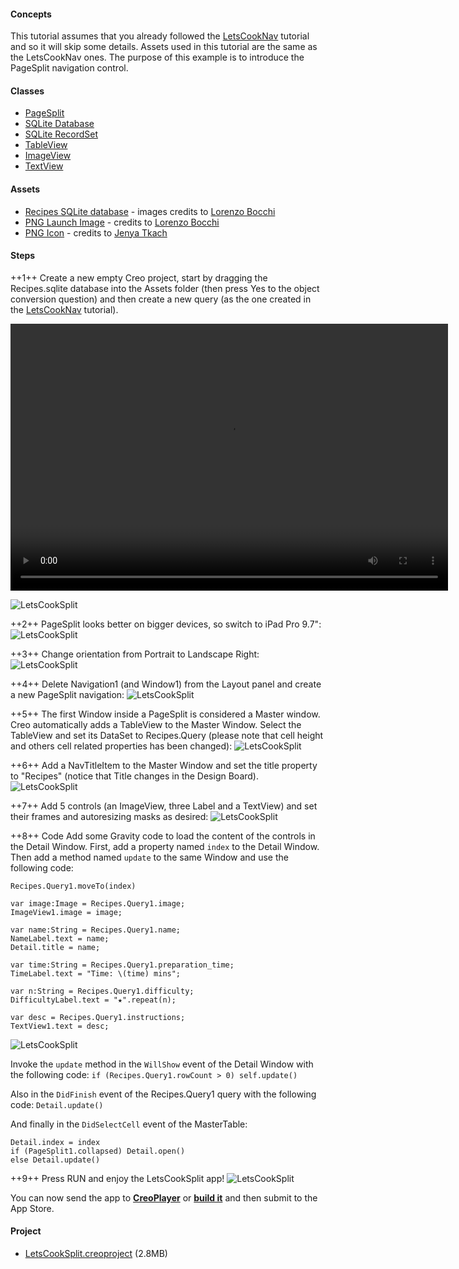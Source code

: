 #### Concepts
This tutorial assumes that you already followed the [LetsCookNav](lets-cook-nav.html) tutorial and so it will skip some details. Assets used in this tutorial are the same as the LetsCookNav ones. The purpose of this example is to introduce the PageSplit navigation control.

#### Classes
* [PageSplit](../classes/PageSplit.md)
* [SQLite Database](../classes/SQLiteDatabase.md)
* [SQLite RecordSet](../classes/SQLiteRecordSet.md)
* [TableView](../classes/TableView.md)
* [ImageView](../classes/ImageView.md)
* [TextView](../classes/TextView.md)

#### Assets
* [Recipes SQLite database]({{github_raw_link}}/assets/letscooknav_assets.zip) - images credits to [Lorenzo Bocchi](https://www.lorenzobocchi.com)
* [PNG Launch Image]({{github_raw_link}}/assets/letscooknav_assets.zip) - credits to [Lorenzo Bocchi](https://www.lorenzobocchi.com)
* [PNG Icon]({{github_raw_link}}/assets/letscooknav_assets.zip) - credits to [Jenya Tkach](https://dribbble.com/shots/338811-Cook)

#### Steps
++1++ Create a new empty Creo project, start by dragging the Recipes.sqlite database into the Assets folder (then press Yes to the object conversion question) and then create a new query (as the one created in the <a href="lets-cook-nav.html">LetsCookNav</a> tutorial).

<video class="creovideo" width="700" height="427" autoplay loop controls>
<source src="../documentation/docs/images/tutorials/lets-cook-split-2-1.m4v" type="video/mp4">
</video>

![LetsCookSplit](../images/tutorials/lets-cook-split-2-2.png)

++2++ PageSplit looks better on bigger devices, so switch to iPad Pro 9.7":
![LetsCookSplit](../images/tutorials/lets-cook-split-2-3.png)

++3++ Change orientation from Portrait to Landscape Right:
![LetsCookSplit](../images/tutorials/lets-cook-split-2-4.png)

++4++ Delete Navigation1 (and Window1) from the Layout panel and create a new PageSplit navigation:
![LetsCookSplit](../images/tutorials/lets-cook-split-2-5.png)

++5++ The first Window inside a PageSplit is considered a Master window. Creo automatically adds a TableView to the Master Window. Select the TableView and set its DataSet to Recipes.Query (please note that cell height and others cell related properties has been changed):
![LetsCookSplit](../images/tutorials/lets-cook-split-2-6.png)

++6++ Add a NavTitleItem to the Master Window and set the title property to "Recipes" (notice that Title changes in the Design Board).
![LetsCookSplit](../images/tutorials/lets-cook-split-2-7.png)

++7++ Add 5 controls (an ImageView, three Label and a TextView) and set their frames and autoresizing masks as desired:
![LetsCookSplit](../images/tutorials/lets-cook-split-2-8.png)

++8++ Code
Add some Gravity code to load the content of the controls in the Detail Window. First, add a property named `index` to the Detail Window. Then add a method named `update` to the same Window and use the following code:
```
Recipes.Query1.moveTo(index)

var image:Image = Recipes.Query1.image;
ImageView1.image = image;

var name:String = Recipes.Query1.name;
NameLabel.text = name;
Detail.title = name;

var time:String = Recipes.Query1.preparation_time;
TimeLabel.text = "Time: \(time) mins";

var n:String = Recipes.Query1.difficulty;
DifficultyLabel.text = "★".repeat(n);

var desc = Recipes.Query1.instructions;
TextView1.text = desc;
```

![LetsCookSplit](../images/tutorials/lets-cook-split-2-9.png)


Invoke the `update` method in the `WillShow` event of the Detail Window with the following code:
`if (Recipes.Query1.rowCount > 0) self.update()`

Also in the `DidFinish` event of the Recipes.Query1 query with the following code:
`Detail.update()`

And finally in the `DidSelectCell` event of the MasterTable:
```
Detail.index = index
if (PageSplit1.collapsed) Detail.open()
else Detail.update()
```


++9++ Press RUN and enjoy the LetsCookSplit app!
![LetsCookSplit](../images/tutorials/lets-cook-split-2-10.png)

You can now send the app to **[CreoPlayer](../creo/creoplayer.md)** or **[build it](../creo/build-your-app.md)** and then submit to the App Store.

#### Project
* [LetsCookSplit.creoproject]({{github_raw_link}}/assets/letscooksplit.zip) (2.8MB)
